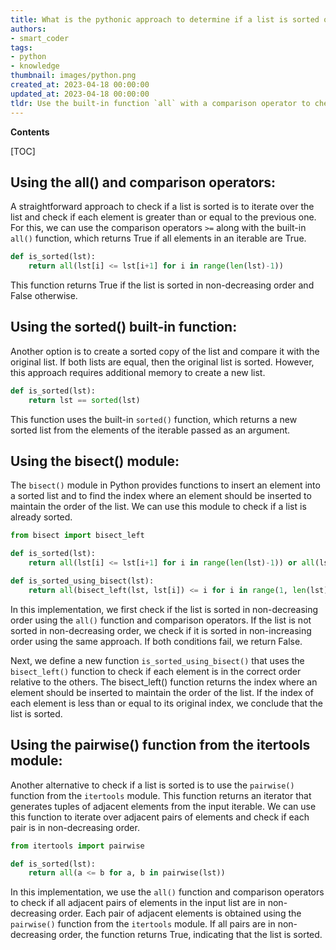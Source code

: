 ```yaml
---
title: What is the pythonic approach to determine if a list is sorted or not?
authors:
- smart_coder
tags:
- python
- knowledge
thumbnail: images/python.png
created_at: 2023-04-18 00:00:00
updated_at: 2023-04-18 00:00:00
tldr: Use the built-in function `all` with a comparison operator to check if each element is less than or equal to the next one.
---
```


**Contents**

[TOC]

## Using the all() and comparison operators:

A straightforward approach to check if a list is sorted is to iterate over the list and check if each element is greater than or equal to the previous one. For this, we can use the comparison operators `>=` along with the built-in `all()` function, which returns True if all elements in an iterable are True.

```python
def is_sorted(lst):
    return all(lst[i] <= lst[i+1] for i in range(len(lst)-1))
```

This function returns True if the list is sorted in non-decreasing order and False otherwise.



## Using the sorted() built-in function:

Another option is to create a sorted copy of the list and compare it with the original list. If both lists are equal, then the original list is sorted. However, this approach requires additional memory to create a new list.

```python
def is_sorted(lst):
    return lst == sorted(lst)
```

This function uses the built-in `sorted()` function, which returns a new sorted list from the elements of the iterable passed as an argument.



## Using the bisect() module:

The `bisect()` module in Python provides functions to insert an element into a sorted list and to find the index where an element should be inserted to maintain the order of the list. We can use this module to check if a list is already sorted.

```python
from bisect import bisect_left

def is_sorted(lst):
    return all(lst[i] <= lst[i+1] for i in range(len(lst)-1)) or all(lst[i] >= lst[i+1] for i in range(len(lst)-1))

def is_sorted_using_bisect(lst):
    return all(bisect_left(lst, lst[i]) <= i for i in range(1, len(lst)))
```

In this implementation, we first check if the list is sorted in non-decreasing order using the `all()` function and comparison operators. If the list is not sorted in non-decreasing order, we check if it is sorted in non-increasing order using the same approach. If both conditions fail, we return False.

Next, we define a new function `is_sorted_using_bisect()` that uses the `bisect_left()` function to check if each element is in the correct order relative to the others. The bisect_left() function returns the index where an element should be inserted to maintain the order of the list. If the index of each element is less than or equal to its original index, we conclude that the list is sorted.



## Using the pairwise() function from the itertools module:

Another alternative to check if a list is sorted is to use the `pairwise()` function from the `itertools` module. This function returns an iterator that generates tuples of adjacent elements from the input iterable. We can use this function to iterate over adjacent pairs of elements and check if each pair is in non-decreasing order.

```python
from itertools import pairwise

def is_sorted(lst):
    return all(a <= b for a, b in pairwise(lst))
```

In this implementation, we use the `all()` function and comparison operators to check if all adjacent pairs of elements in the input list are in non-decreasing order. Each pair of adjacent elements is obtained using the `pairwise()` function from the `itertools` module. If all pairs are in non-decreasing order, the function returns True, indicating that the list is sorted.
